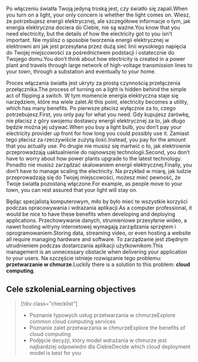 <span data-ttu-id="d584c-101">Po włączeniu światła Twoją jedyną troską jest, czy światło się zapali.</span><span class="sxs-lookup"><span data-stu-id="d584c-101">When you turn on a light, your only concern is whether the light comes on.</span></span> <span data-ttu-id="d584c-102">Wiesz, że potrzebujesz energii elektrycznej, ale szczegółowe informacje o tym, jak energia elektryczna dociera do Ciebie, nie są ważne.</span><span class="sxs-lookup"><span data-stu-id="d584c-102">You know that you need electricity, but the details of how the electricity got to you isn't important.</span></span> <span data-ttu-id="d584c-103">Nie myślisz o sposobie tworzenia energii elektrycznej w elektrowni ani jak jest przesyłana przez dużą sieć linii wysokiego napięcia do Twojej miejscowości za pośrednictwem podstacji i ostatecznie do Twojego domu.</span><span class="sxs-lookup"><span data-stu-id="d584c-103">You don’t think about how electricity is created in a power plant and travels through large network of high-voltage transmission lines to your town, through a substation and eventually to your home.</span></span>

<span data-ttu-id="d584c-104">Proces włączania światła jest ukryty za prostą czynnością przełączenia przełącznika.</span><span class="sxs-lookup"><span data-stu-id="d584c-104">The process of turning on a light is hidden behind the simple act of flipping a switch.</span></span> <span data-ttu-id="d584c-105">W tym momencie energia elektryczna staje się narzędziem, które ma wiele zalet.</span><span class="sxs-lookup"><span data-stu-id="d584c-105">At this point, electricity becomes a utility, which has many benefits.</span></span> <span data-ttu-id="d584c-106">Po pierwsze płacisz wyłącznie za to, czego potrzebujesz.</span><span class="sxs-lookup"><span data-stu-id="d584c-106">First, you only pay for what you need.</span></span> <span data-ttu-id="d584c-107">Gdy kupujesz żarówkę, nie płacisz z góry swojemu dostawcy energii elektrycznej za to, jak długo będzie można jej używać.</span><span class="sxs-lookup"><span data-stu-id="d584c-107">When you buy a light bulb, you don’t pay your electricity provider up front for how long you could possibly use it.</span></span> <span data-ttu-id="d584c-108">Zamiast tego płacisz za rzeczywiście zużytą ilość.</span><span class="sxs-lookup"><span data-stu-id="d584c-108">Instead, you pay for the amount that you actually use.</span></span> <span data-ttu-id="d584c-109">Po drugie nie musisz się martwić o to, jak elektrownie przeprowadzają uaktualnienie do najnowszej technologii.</span><span class="sxs-lookup"><span data-stu-id="d584c-109">Second, you don’t have to worry about how power plants upgrade to the latest technology.</span></span> <span data-ttu-id="d584c-110">Ponadto nie musisz zarządzać skalowaniem energii elektrycznej.</span><span class="sxs-lookup"><span data-stu-id="d584c-110">Finally, you don’t have to manage scaling the electricity.</span></span> <span data-ttu-id="d584c-111">Na przykład w miarę, jak ludzie przeprowadzają się do Twojej miejscowości, możesz mieć pewność, że Twoje światła pozostaną włączone.</span><span class="sxs-lookup"><span data-stu-id="d584c-111">For example, as people move to your town, you can rest assured that your light will stay on.</span></span>

<span data-ttu-id="d584c-112">Będąc specjalistą komputerowym, miło by było mieć te wszystkie korzyści podczas opracowywania i wdrażania aplikacji.</span><span class="sxs-lookup"><span data-stu-id="d584c-112">As a computer professional, it would be nice to have these benefits when developing and deploying applications.</span></span> <span data-ttu-id="d584c-113">Przechowywanie danych, strumieniowe przesyłanie wideo, a nawet hosting witryny internetowej wymagają zarządzania sprzętem i oprogramowaniem.</span><span class="sxs-lookup"><span data-stu-id="d584c-113">Storing data, streaming video, or even hosting a website all require managing hardware and software.</span></span> <span data-ttu-id="d584c-114">To zarządzanie jest zbędnym utrudnieniem podczas dostarczania aplikacji użytkownikom.</span><span class="sxs-lookup"><span data-stu-id="d584c-114">This management is an unnecessary obstacle when delivering your application to your users.</span></span> <span data-ttu-id="d584c-115">Na szczęście istnieje rozwiązanie tego problemu: **przetwarzanie w chmurze**.</span><span class="sxs-lookup"><span data-stu-id="d584c-115">Luckily there is a solution to this problem: **cloud computing**.</span></span>

## <a name="learning-objectives"></a><span data-ttu-id="d584c-116">Cele szkolenia</span><span class="sxs-lookup"><span data-stu-id="d584c-116">Learning objectives</span></span>
> [!div class="checklist"]
> * <span data-ttu-id="d584c-117">Poznanie typowych usług przetwarzania w chmurze</span><span class="sxs-lookup"><span data-stu-id="d584c-117">Explore common cloud computing services</span></span>
> * <span data-ttu-id="d584c-118">Poznanie zalet przetwarzania w chmurze</span><span class="sxs-lookup"><span data-stu-id="d584c-118">Explore the benefits of cloud computing</span></span>
> * <span data-ttu-id="d584c-119">Podjęcie decyzji, który model wdrażania w chmurze jest najbardziej odpowiedni dla Ciebie</span><span class="sxs-lookup"><span data-stu-id="d584c-119">Decide which cloud deployment model is best for you</span></span>
